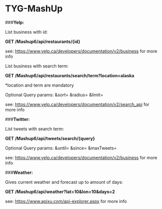 # TYG-MashUp

###**Yelp:**

List business with id:

**GET /Mashup6/api/restaurants/{id}**

see:
https://www.yelp.ca/developers/documentation/v2/business
for more info

List business with search term:

**GET /Mashup6/api/restaurants/search/term?location=alaska**

*location and term are mandatory

Optional Query params:
&sort=
&radius=
&limit=

see:
https://www.yelp.ca/developers/documentation/v2/search_api
for more info

###**Twitter:**

List tweets with search term:

**GET /Mashup6/api/tweets/search/{query}**

Optional Query params:
&until=
&since=
&maxTweets=

see:
https://www.yelp.ca/developers/documentation/v2/business
for more info

###**Weather:**

Gives current weather and forecast up to amount of days:

**GET /Mashup6/api/weather?lat=10&lon=10&days=2**

see:
https://www.apixu.com/api-explorer.aspx
for more info

